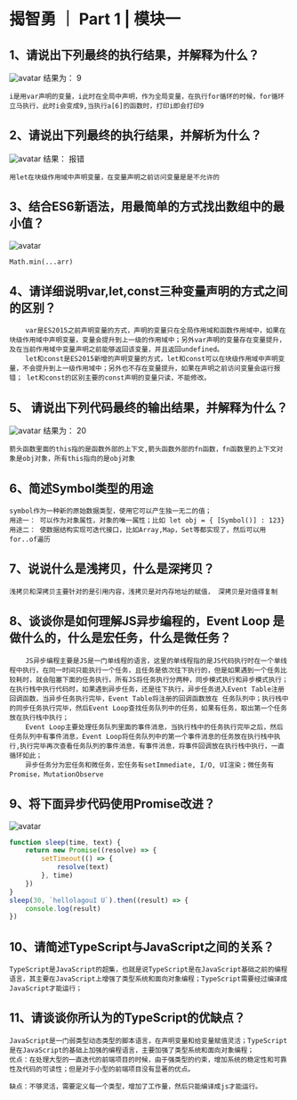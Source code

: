 # 揭智勇 ｜ Part 1 | 模块一

## 1、请说出下列最终的执行结果，并解释为什么？
![avatar](https://sls-cloudfunction-ap-guangzhou-code-1252004410.cos.ap-guangzhou.myqcloud.com/%E4%BD%9C%E4%B8%9A1-1.png)
结果为： 9
```
i是用var声明的变量，i此时在全局中声明，作为全局变量，在执行for循环的时候，for循环立马执行，此时i会变成9,当执行a[6]的函数时，打印i即会打印9
```

## 2、请说出下列最终的执行结果，并解析为什么？
![avatar](https://sls-cloudfunction-ap-guangzhou-code-1252004410.cos.ap-guangzhou.myqcloud.com/%E4%BD%9C%E4%B8%9A1-2.png)
结果： 报错
```
用let在块级作用域中声明变量，在变量声明之前访问变量是是不允许的
```


## 3、结合ES6新语法，用最简单的方式找出数组中的最小值？
![avatar](https://sls-cloudfunction-ap-guangzhou-code-1252004410.cos.ap-guangzhou.myqcloud.com/%E4%BD%9C%E4%B8%9A1-3.png)
```
Math.min(...arr)
```

## 4、请详细说明var,let,const三种变量声明的方式之间的区别？
```
    var是ES2015之前声明变量的方式，声明的变量只在全局作用域和函数作用域中，如果在块级作用域中声明变量，变量会提升到上一级的作用域中；另外var声明的变量存在变量提升，及在当前作用域中变量声明之前能够返回该变量，并且返回undefined。 
    let和const是ES2015新增的声明变量的方式，let和const可以在块级作用域中声明变量，不会提升到上一级作用域中；另外也不存在变量提升，如果在声明之前访问变量会运行报错； let和const的区别主要的const声明的变量只读，不能修改。
```

## 5、 请说出下列代码最终的输出结果，并解释为什么？
![avatar](https://sls-cloudfunction-ap-guangzhou-code-1252004410.cos.ap-guangzhou.myqcloud.com/%E4%BD%9C%E4%B8%9A1-5.png)
结果为： 20
```
箭头函数里面的this指的是函数外部的上下文,箭头函数外部的fn函数，fn函数里的上下文对象是obj对象，所有this指向的是obj对象
```

## 6、简述Symbol类型的用途
```
symbol作为一种新的原始数据类型，使用它可以产生独一无二的值；
用途一： 可以作为对象属性，对象的唯一属性；比如 let obj = { [Symbol()] : 123}
用途二： 使数据结构实现可迭代接口，比如Array,Map，Set等都实现了，然后可以用for..of遍历
```

## 7、说说什么是浅拷贝，什么是深拷贝？

```
浅拷贝和深拷贝主要针对的是引用内容，浅拷贝是对内存地址的赋值， 深拷贝是对值得复制
```

## 8、谈谈你是如何理解JS异步编程的，Event Loop 是做什么的，什么是宏任务，什么是微任务？
```
    JS异步编程主要是JS是一门单线程的语言，这里的单线程指的是JS代码执行时在一个单线程中执行，在同一时间只能执行一个任务，且任务是依次往下执行的，但是如果遇到一个任务比较耗时，就会阻塞下面的任务执行，所有JS将任务执行分两种，同步模式执行和异步模式执行；在执行栈中执行代码时，如果遇到异步任务，还是往下执行，异步任务进入Event Table注册回调函数，当异步任务执行完毕，Event Table将注册的回调函数放在 任务队列中；执行栈中的同步任务执行完毕，然后Event Loop查找任务队列中的任务，如果有任务，取出第一个任务放在执行栈中执行；
    Event Loop主要处理任务队列里面的事件消息，当执行栈中的任务执行完毕之后，然后任务队列中有事件消息，Event Loop将任务队列中的第一个事件消息的任务放在执行栈中执行,执行完毕再次查看任务队列的事件消息，有事件消息，将事件回调放在执行栈中执行，一直循环如此；
    异步任务分为宏任务和微任务，宏任务有setImmediate, I/O, UI渲染；微任务有Promise，MutationObserve
```

## 9、将下面异步代码使用Promise改进？
![avatar](https://sls-cloudfunction-ap-guangzhou-code-1252004410.cos.ap-guangzhou.myqcloud.com/%E4%BD%9C%E4%B8%9A1-9.png)
``` JavaScript
function sleep(time, text) {
    return new Promise((resolve) => {
        setTimeout(() => {
            resolve(text)
        }, time)
    })
}
sleep(30, `hellolagouI U`).then((result) => {
    console.log(result)
})
```

## 10、请简述TypeScript与JavaScript之间的关系？
```
TypeScript是JavaScript的超集，也就是说TypeScript是在JavaScript基础之前的编程语言，其主要在JavaScript上增强了类型系统和面向对象编程；TypeScript需要经过编译成JavaScript才能运行；
```



## 11、请谈谈你所认为的TypeScript的优缺点？
```
JavaScript是一门弱类型动态类型的脚本语言，在声明变量和给变量赋值灵活；TypeScript是在JavaScript的基础上加强的编程语言，主要加强了类型系统和面向对象编程；
优点：在处理大型的一直迭代的前端项目的时候，由于强类型的约束，增加系统的稳定性和可靠性及代码的可读性；但是对于小型的前端项目没有显著的优点。

缺点：不够灵活，需要定义每一个类型，增加了工作量，然后只能编译成js才能运行。

```
